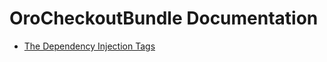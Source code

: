 OroCheckoutBundle Documentation
===============================

- [The Dependency Injection Tags](./reference/dependency_injection_tags.md)
